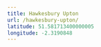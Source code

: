 ```yaml
---
title: Hawkesbury Upton
url: /hawkesbury-upton/
latitude: 51.581713400000005
longitude: -2.3190848
---
```

